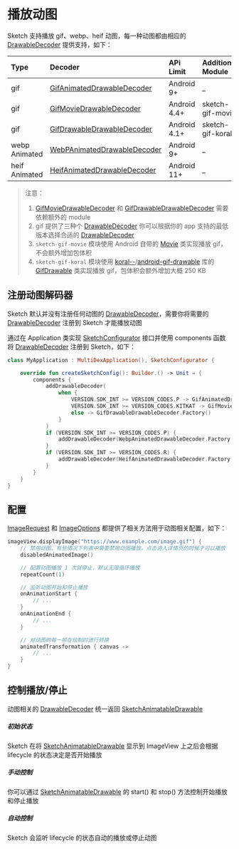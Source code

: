 # 播放动图

Sketch 支持播放 gif、webp、heif 动图，每一种动图都由相应的 [DrawableDecoder] 提供支持，如下：

|Type|Decoder|APi Limit|Additional Module|
|:---|:---|:---|:---|
|gif|[GifAnimatedDrawableDecoder]|Android 9+|_|
|gif|[GifMovieDrawableDecoder]|Android 4.4+|sketch-gif-movie|
|gif|[GifDrawableDrawableDecoder]|Android 4.1+|sketch-gif-koral|
|webp Animated|[WebPAnimatedDrawableDecoder]|Android 9+|_|
|heif Animated|[HeifAnimatedDrawableDecoder]|Android 11+|_|

> 注意：
> 1. [GifMovieDrawableDecoder] 和 [GifDrawableDrawableDecoder] 需要依赖额外的 module
> 2. gif 提供了三种个 [DrawableDecoder] 你可以根据你的 app 支持的最低版本选择合适的 [DrawableDecoder]
> 3. `sketch-gif-movie` 模块使用 Android 自带的 [Movie] 类实现播放 gif，不会额外增加包体积
> 4. `sketch-gif-koral` 模块使用 [koral--]/[android-gif-drawable] 库的 [GifDrawable] 类实现播放 gif，包体积会额外增加大概 250 KB

## 注册动图解码器

Sketch 默认并没有注册任何动图的 [DrawableDecoder]，需要你将需要的 [DrawableDecoder] 注册到 Sketch 才能播放动图

通过在 Application 类实现 [SketchConfigurator] 接口并使用 components 函数将 [DrawableDecoder] 注册到 Sketch，如下：

```kotlin
class MyApplication : MultiDexApplication(), SketchConfigurator {

    override fun createSketchConfig(): Builder.() -> Unit = {
        components {
            addDrawableDecoder(
                when {
                    VERSION.SDK_INT >= VERSION_CODES.P -> GifAnimatedDrawableDecoder.Factory()
                    VERSION.SDK_INT >= VERSION_CODES.KITKAT -> GifMovieDrawableDecoder.Factory()
                    else -> GifDrawableDrawableDecoder.Factory()
                }
            )
            if (VERSION.SDK_INT >= VERSION_CODES.P) {
                addDrawableDecoder(WebpAnimatedDrawableDecoder.Factory())
            }
            if (VERSION.SDK_INT >= VERSION_CODES.R) {
                addDrawableDecoder(HeifAnimatedDrawableDecoder.Factory())
            }
        }
    }
}
```

## 配置

[ImageRequest] 和 [ImageOptions] 都提供了相关方法用于动图相关配置，如下：

```kotlin
imageView.displayImage("https://www.example.com/image.gif") {
    // 禁用动图。有些情况下列表中需要禁用动图播放，点击进入详情页的时候才可以播放
    disabledAnimatedImage()

    // 配置动图播放 1 次就停止，默认无限循环播放
    repeatCount(1)

    // 监听动图开始和停止播放
    onAnimationStart {
        // ...
    }
    onAnimationEnd {
        // ...
    }

    // 对动图的每一帧在绘制时进行转换 
    animatedTransformation { canvas ->
        // ...
    }
}
```

## 控制播放/停止

动图相关的 [DrawableDecoder] 统一返回 [SketchAnimatableDrawable]

##### 初始状态

Sketch 在将 [SketchAnimatableDrawable] 显示到 ImageView 上之后会根据 lifecycle 的状态决定是否开始播放

##### 手动控制

你可以通过 [SketchAnimatableDrawable] 的 start() 和 stop() 方法控制开始播放和停止播放

##### 自动控制

Sketch 会监听 lifecycle 的状态自动的播放或停止动图

[koral--]: https://github.com/koral--

[android-gif-drawable]: https://github.com/koral--/android-gif-drawable

[GifDrawable]: https://github.com/koral--/android-gif-drawable/blob/dev/android-gif-drawable/src/main/java/pl/droidsonroids/gif/GifDrawable.java

[DrawableDecoder]: ../../sketch/src/main/java/com/github/panpf/sketch/decode/DrawableDecoder.kt

[GifAnimatedDrawableDecoder]: ../../sketch/src/main/java/com/github/panpf/sketch/decode/GifAnimatedDrawableDecoder.kt

[HeifAnimatedDrawableDecoder]: ../../sketch/src/main/java/com/github/panpf/sketch/decode/HeifAnimatedDrawableDecoder.kt

[WebpAnimatedDrawableDecoder]: ../../sketch/src/main/java/com/github/panpf/sketch/decode/WebpAnimatedDrawableDecoder.kt

[GifDrawableDrawableDecoder]: ../../sketch-gif-koral/src/main/java/com/github/panpf/sketch/decode/GifDrawableDrawableDecoder.kt

[GifMovieDrawableDecoder]: ../../sketch-gif-movie/src/main/java/com/github/panpf/sketch/decode/GifMovieDrawableDecoder.kt

[ImageRequest]: ../../sketch/src/main/java/com/github/panpf/sketch/request/ImageRequest.kt

[SketchConfigurator]: ../../sketch/src/main/java/com/github/panpf/sketch/SketchConfigurator.kt

[SketchAnimatableDrawable]: ../../sketch/src/main/java/com/github/panpf/sketch/drawable/SketchAnimatableDrawable.kt

[Movie]: https://cs.android.com/android/platform/superproject/+/master:frameworks/base/graphics/java/android/graphics/Movie.java

[ImageRequest]: ../../sketch/src/main/java/com/github/panpf/sketch/request/ImageRequest.kt

[ImageOptions]: ../../sketch/src/main/java/com/github/panpf/sketch/request/ImageOptions.kt